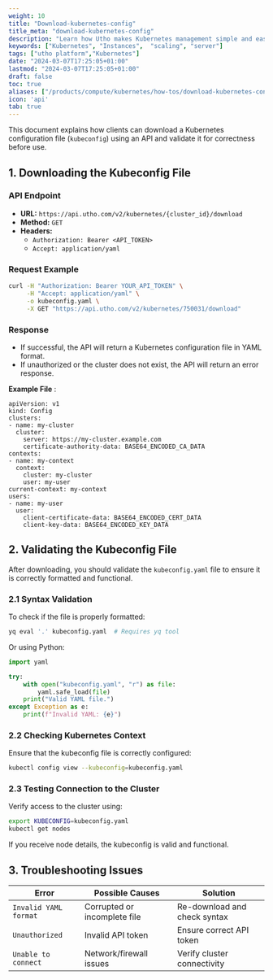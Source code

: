 ```yaml
---
weight: 10
title: "Download-kubernetes-config"
title_meta: "download-kubernetes-config"
description: "Learn how Utho makes Kubernetes management simple and easy so you easily anticipate your kubernetes infrastructure costs"
keywords: ["Kubernetes", "Instances",  "scaling", "server"]
tags: ["utho platform","Kubernetes"]
date: "2024-03-07T17:25:05+01:00"
lastmod: "2024-03-07T17:25:05+01:00"
draft: false
toc: true
aliases: ["/products/compute/kubernetes/how-tos/download-kubernetes-config"]
icon: 'api'
tab: true
---
```

This document explains how clients can download a Kubernetes configuration file (`kubeconfig`) using an API and validate it for correctness before use.

## 1. Downloading the Kubeconfig File

### API Endpoint

* **URL:** `https://api.utho.com/v2/kubernetes/{cluster_id}/download`
* **Method:** `GET`
* **Headers:**
  * `Authorization: Bearer <API_TOKEN>`
  * `Accept: application/yaml`

### Request Example

```sh
curl -H "Authorization: Bearer YOUR_API_TOKEN" \
     -H "Accept: application/yaml" \
     -o kubeconfig.yaml \
     -X GET "https://api.utho.com/v2/kubernetes/750031/download"
```

### Response

* If successful, the API will return a Kubernetes configuration file in YAML format.
* If unauthorized or the cluster does not exist, the API will return an error response.

**Example File** :

```
apiVersion: v1
kind: Config
clusters:
- name: my-cluster
  cluster:
    server: https://my-cluster.example.com
    certificate-authority-data: BASE64_ENCODED_CA_DATA
contexts:
- name: my-context
  context:
    cluster: my-cluster
    user: my-user
current-context: my-context
users:
- name: my-user
  user:
    client-certificate-data: BASE64_ENCODED_CERT_DATA
    client-key-data: BASE64_ENCODED_KEY_DATA
```

## 2. Validating the Kubeconfig File

After downloading, you should validate the `kubeconfig.yaml` file to ensure it is correctly formatted and functional.

### 2.1 Syntax Validation

To check if the file is properly formatted:

```sh
yq eval '.' kubeconfig.yaml  # Requires yq tool
```

Or using Python:

```python
import yaml

try:
    with open("kubeconfig.yaml", "r") as file:
        yaml.safe_load(file)
    print("Valid YAML file.")
except Exception as e:
    print(f"Invalid YAML: {e}")
```

### 2.2 Checking Kubernetes Context

Ensure that the kubeconfig file is correctly configured:

```sh
kubectl config view --kubeconfig=kubeconfig.yaml
```

### 2.3 Testing Connection to the Cluster

Verify access to the cluster using:

```sh
export KUBECONFIG=kubeconfig.yaml
kubectl get nodes
```

If you receive node details, the kubeconfig is valid and functional.

## 3. Troubleshooting Issues

| Error                   | Possible Causes              | Solution                     |
| ----------------------- | ---------------------------- | ---------------------------- |
| `Invalid YAML format` | Corrupted or incomplete file | Re-download and check syntax |
| `Unauthorized`        | Invalid API token            | Ensure correct API token     |
| `Unable to connect`   | Network/firewall issues      | Verify cluster connectivity  |
